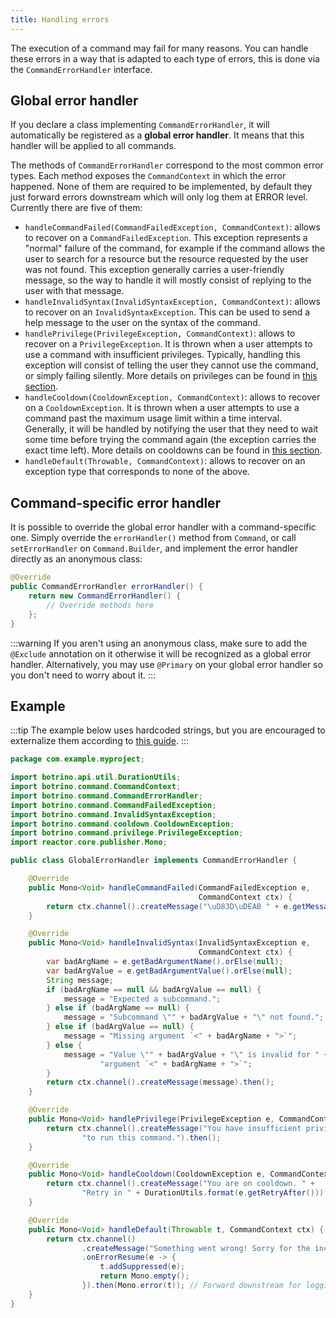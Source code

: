```yaml
---
title: Handling errors
---
```


The execution of a command may fail for many reasons. You can handle these errors in a way that is adapted to each type of errors, this is done via the `CommandErrorHandler` interface.

## Global error handler

If you declare a class implementing `CommandErrorHandler`, it will automatically be registered as a **global error handler**. It means that this handler will be applied to all commands.

The methods of `CommandErrorHandler` correspond to the most common error types. Each method exposes the `CommandContext` in which the error happened. None of them are required to be implemented, by default they just forward errors downstream which will only log them at ERROR level. Currently there are five of them:

* `handleCommandFailed(CommandFailedException, CommandContext)`: allows to recover on a `CommandFailedException`. This exception represents a "normal" failure of the command, for example if the command allows the user to search for a resource but the resource requested by the user was not found. This exception generally carries a user-friendly message, so the way to handle it will mostly consist of replying to the user with that message.
* `handleInvalidSyntax(InvalidSyntaxException, CommandContext)`: allows to recover on an `InvalidSyntaxException`. This can be used to send a help message to the user on the syntax of the command.
* `handlePrivilege(PrivilegeException, CommandContext)`: allows to recover on a `PrivilegeException`. It is thrown when a user attempts to use a command with insufficient privileges. Typically, handling this exception will consist of telling the user they cannot use the command, or simply failing silently. More details on privileges can be found in [this section](privileges.md).
* `handleCooldown(CooldownException, CommandContext)`: allows to recover on a `CooldownException`. It is thrown when a user attempts to use a command past the maximum usage limit within a time interval. Generally, it will be handled by notifying the user that they need to wait some time before trying the command again (the exception carries the exact time left). More details on cooldowns can be found in [this section](cooldowns.md).
* `handleDefault(Throwable, CommandContext)`: allows to recover on an exception type that corresponds to none of the above.

## Command-specific error handler

It is possible to override the global error handler with a command-specific one. Simply override the `errorHandler()` method from `Command`, or call `setErrorHandler` on `Command.Builder`, and implement the error handler directly as an anonymous class:

```java
@Override
public CommandErrorHandler errorHandler() {
    return new CommandErrorHandler() {
        // Override methods here
    };
}
```

:::warning
If you aren't using an anonymous class, make sure to add the `@Exclude` annotation on it otherwise it will be recognized as a global error handler. Alternatively, you may use `@Primary` on your global error handler so you don't need to worry about it.
:::

## Example

:::tip
The example below uses hardcoded strings, but you are encouraged to externalize them according to [this guide](../api/i18n.md).
:::

```java
package com.example.myproject;

import botrino.api.util.DurationUtils;
import botrino.command.CommandContext;
import botrino.command.CommandErrorHandler;
import botrino.command.CommandFailedException;
import botrino.command.InvalidSyntaxException;
import botrino.command.cooldown.CooldownException;
import botrino.command.privilege.PrivilegeException;
import reactor.core.publisher.Mono;

public class GlobalErrorHandler implements CommandErrorHandler {

    @Override
    public Mono<Void> handleCommandFailed(CommandFailedException e,
                                          CommandContext ctx) {
        return ctx.channel().createMessage("\uD83D\uDEAB " + e.getMessage()).then();
    }

    @Override
    public Mono<Void> handleInvalidSyntax(InvalidSyntaxException e,
                                          CommandContext ctx) {
        var badArgName = e.getBadArgumentName().orElse(null);
        var badArgValue = e.getBadArgumentValue().orElse(null);
        String message;
        if (badArgName == null && badArgValue == null) {
            message = "Expected a subcommand.";
        } else if (badArgName == null) {
            message = "Subcommand \"" + badArgValue + "\" not found.";
        } else if (badArgValue == null) {
            message = "Missing argument `<" + badArgName + ">`";
        } else {
            message = "Value \"" + badArgValue + "\" is invalid for " +
                    "argument `<" + badArgName + ">`";
        }
        return ctx.channel().createMessage(message).then();
    }

    @Override
    public Mono<Void> handlePrivilege(PrivilegeException e, CommandContext ctx) {
        return ctx.channel().createMessage("You have insufficient privileges " +
                "to run this command.").then();
    }

    @Override
    public Mono<Void> handleCooldown(CooldownException e, CommandContext ctx) {
        return ctx.channel().createMessage("You are on cooldown. " +
                "Retry in " + DurationUtils.format(e.getRetryAfter())).then();
    }

    @Override
    public Mono<Void> handleDefault(Throwable t, CommandContext ctx) {
        return ctx.channel()
                .createMessage("Something went wrong! Sorry for the inconvenience.")
                .onErrorResume(e -> {
                    t.addSuppressed(e);
                    return Mono.empty();
                }).then(Mono.error(t)); // Forward downstream for logging
    }
}

```
